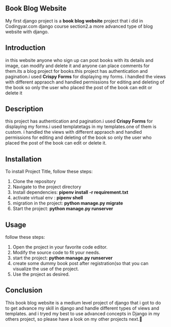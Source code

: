 ## **Book Blog Website**

My first django project is a **book blog website** project that i did in Codingyar.com django course section2.a more advanced type of blog website with django.

## **Introduction**

in this website anyone who sign up can post books with its details and image, can modify and delete it and anyone can place comments for them.its a blog project for books.this project has authentication and pagination.i used **Crispy Forms** for 
displaying my forms. i handled the views with different appraoch and handled permissions for editing and deleting of the book so only the user who placed the post of the book can edit or delete it

##  **Description**
this project has authentication and pagination.i used **Crispy Forms** for 
displaying my forms.i used templatetags in my templates.one of them is custom. i handled the views with different appraoch and handled permissions for editing and deleting of the book so only the user who placed the post of the book can edit or delete it.


## **Installation**

To install Project Title, follow these steps:

1. Clone the repository
2. Navigate to the project directory
3. Install dependencies: **pipenv install -r requirement.txt**
4. activate virtual env :  **pipenv shell**
5. migration in the project: **python manage.py migrate** 
6. Start the project: **python manage.py runserver**

## **Usage**

follow these steps:

1. Open the project in your favorite code editor.
2. Modify the source code to fit your needs.
3. start the project: **python manage.py runserver**
4. create some dummy book post after registration(so that you can visualize the use of the project.
5. Use the project as desired.



## **Conclusion**

This book blog website is a medium level project of django that i got to do to get advance my skill in django and handle different types of views and templates. and i tryed my best to use advanced concepts in Django in my others project, so please have a look on my other projects next.👋

